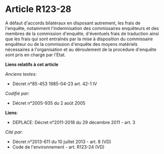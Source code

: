 # Article R123-28

A défaut d'accords bilatéraux en disposant autrement, les frais de l'enquête, notamment l'indemnisation des commissaires
enquêteurs et des membres de la commission d'enquête, d'éventuels frais de traduction ainsi que les frais qui sont entraînés
par la mise à disposition du commissaire enquêteur ou de la commission d'enquête des moyens matériels nécessaires à
l'organisation et au déroulement de la procédure d'enquête sont pris en charge par l'Etat.

**Liens relatifs à cet article**

_Anciens textes_:

  - Décret n°85-453 1985-04-23 art. 42-1 IV

_Codifié par_:

  - Décret n°2005-935 du 2 août 2005

**Liens**:

  - DEPLACE: Décret n°2011-2018 du 29 décembre 2011 - art. 3

_Cité par_:

  - Décret n°2013-611 du 10 juillet 2013 - art. 8 (VD)
  - Code de l'environnement - art. R123-24 (VD)

